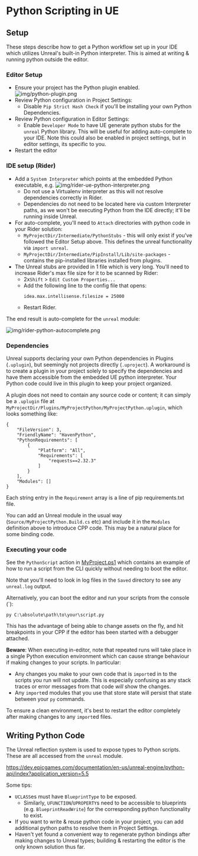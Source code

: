﻿# Python Scripting in UE

## Setup

These steps describe how to get a Python workflow set up in your IDE which
utilizes Unreal's built-in Python interpreter. This is aimed at writing & running
python outside the editor.

### Editor Setup

* Ensure your project has the Python plugin enabled.
  ![img/python-plugin.png](img/python-plugin.png)
* Review Python configuration in Project Settings:
  * Disable `Pip Strict Hash Check` if you'll be installing your own Python Dependencies.
* Review Python configuration in Editor Settings:
  * Enable `Developer Mode` to have UE generate python stubs for the `unreal` Python library.
    This will be useful for adding auto-complete to your IDE. Note this could also be enabled
    in project settings, but in editor settings, its specific to you.
* Restart the editor

### IDE setup (Rider)

* Add a `System Interpreter` which points at the embedded Python executable, e.g.
  ![img/rider-ue-python-interpreter.png](img/rider-ue-python-interpreter.png)
  * Do not use a Virtualenv interpreter as this will not resolve dependencies correctly in Rider.
  * Dependencies do not need to be located here via custom Interpreter paths, as we won't be
    executing Python from the IDE directly; it'll be running inside Unreal.
* For auto-complete, you'll need to `Attach` directories with python code in your Rider solution:
  * `MyProjectDir/Intermediate/PythonStubs` - this will only exist if you've followed the Editor Setup above.
    This defines the unreal functionality via `import unreal`.
  * `MyProjectDir/Intermediate/PipInstall/Lib/site-packages` - contains the pip-installed libraries installed
    from plugins.
* The Unreal stubs are provided in 1 file which is very long. You'll need to increase Rider's max file size
  for it to be scanned by Rider:
  * 2x`Shift` > `Edit Custom Properties...`
  * Add the following line to the config file that opens:
    ```
    idea.max.intellisense.filesize = 25000
    ```
  * Restart Rider.

The end result is auto-complete for the `unreal` module:

![img/rider-python-autocomplete.png](img/rider-python-autocomplete.png)

### Dependencies

Unreal supports declaring your own Python dependencies in Plugins (`.uplugin`), but seemingly
not projects directly (`.uproject`). A workaround is to create a plugin in your project solely
to specify the dependencies and have them accessible from the embedded UE python interpreter.
Your Python code could live in this plugin to keep your project organized. 

A plugin does not need to contain any source code or content; it can simply be a `.uplugin` file at
`MyProjectDir/Plugins/MyProjectPython/MyProjectPython.uplugin`, which looks something like:

```
{
	"FileVersion": 3,
	"FriendlyName": "HavenPython",
	"PythonRequirements": [
		{
			"Platform": "All",
			"Requirements": [
				"requests==2.32.3"
			]
		}
	],
	"Modules": []
}
```

Each string entry in the `Requirement` array is a line of pip requirements.txt file.

You can add an Unreal module in the usual way (`Source/MyProjectPython.Build.cs` etc) and include
it in the `Modules` definition above to introduce CPP code. This may be a natural place for some binding
code.

### Executing your code

See the `PythonScript` action in [MyProject.ps1](../MyProject.ps1) which contains an 
example of how to run a script from the CLI quickly without needing to boot the editor.

Note that you'll need to look in log files in the `Saved` directory to see any `unreal.log`
output.

Alternatively, you can boot the editor and run your scripts from the console (`):

```
py C:\absolute\path\to\your\script.py
```

This has the advantage of being able to change assets on the fly, and hit breakpoints in your CPP
if the editor has been started with a debugger attached.

**Beware**: When executing in-editor, note that repeated runs will take place in a single Python
execution environment which can cause strange behaviour if making changes to your scripts. In particular:

* Any changes you make to your own code that is `import`ed in to the scripts you run will not update.
  This is especially confusing as any stack traces or error messages from that code _will_ show the
  changes.
* Any `import`ed modules that you use that store state will persist that state between your `py`
  commands.

To ensure a clean environment, it's best to restart the editor completely after making changes 
to any `import`ed files.

## Writing Python Code

The Unreal reflection system is used to expose types to Python scripts. These are all accessed from
the `unreal` module.

https://dev.epicgames.com/documentation/en-us/unreal-engine/python-api/index?application_version=5.5

Some tips:
* `UCLASS`es must have `BlueprintType` to be exposed.
  * Similarly, `UFUNCTION`/`UPROPERTY`s need to be accessible to blueprints (e.g. `BlueprintReadWrite`) 
    for the corresponding python functionality to exist.
* If you want to write & reuse python code in your project, you can add additional python paths to resolve
  them in Project Settings.
* Haven't yet found a convenient way to regenerate python bindings after making changes to Unreal types;
  building & restarting the editor is the only known solution thus far.